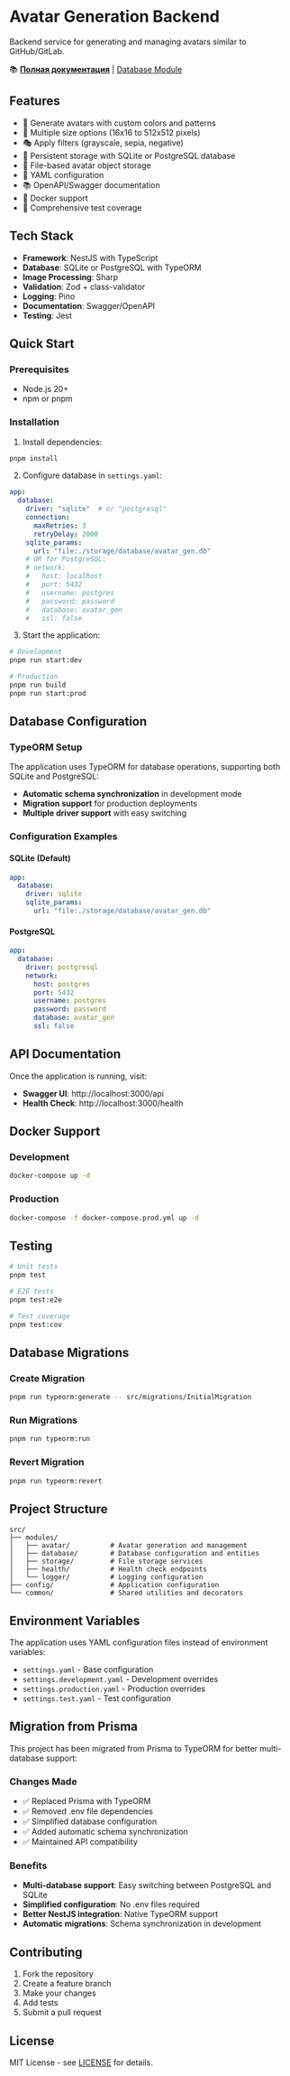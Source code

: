 # Avatar Generation Backend

Backend service for generating and managing avatars similar to GitHub/GitLab.

📚 **[Полная документация](./docs/INDEX.md)** | [Database Module](./docs/modules/database/README.md)

## Features

- 🎨 Generate avatars with custom colors and patterns
- 🎯 Multiple size options (16x16 to 512x512 pixels)
- 🎭 Apply filters (grayscale, sepia, negative)
- 💾 Persistent storage with SQLite or PostgreSQL database
- 📁 File-based avatar object storage
- 🔧 YAML configuration
- 📚 OpenAPI/Swagger documentation
- 🐳 Docker support
- 🧪 Comprehensive test coverage

## Tech Stack

- **Framework**: NestJS with TypeScript
- **Database**: SQLite or PostgreSQL with TypeORM
- **Image Processing**: Sharp
- **Validation**: Zod + class-validator
- **Logging**: Pino
- **Documentation**: Swagger/OpenAPI
- **Testing**: Jest

## Quick Start

### Prerequisites

- Node.js 20+
- npm or pnpm

### Installation

1. Install dependencies:
```bash
pnpm install
```

2. Configure database in `settings.yaml`:
```yaml
app:
  database:
    driver: "sqlite"  # or "postgresql"
    connection:
      maxRetries: 3
      retryDelay: 2000
    sqlite_params:
      url: "file:./storage/database/avatar_gen.db"
    # OR for PostgreSQL:
    # network:
    #   host: localhost
    #   port: 5432
    #   username: postgres
    #   password: password
    #   database: avatar_gen
    #   ssl: false
```

3. Start the application:
```bash
# Development
pnpm run start:dev

# Production
pnpm run build
pnpm run start:prod
```

## Database Configuration

### TypeORM Setup

The application uses TypeORM for database operations, supporting both SQLite and PostgreSQL:

- **Automatic schema synchronization** in development mode
- **Migration support** for production deployments
- **Multiple driver support** with easy switching

### Configuration Examples

#### SQLite (Default)
```yaml
app:
  database:
    driver: sqlite
    sqlite_params:
      url: "file:./storage/database/avatar_gen.db"
```

#### PostgreSQL
```yaml
app:
  database:
    driver: postgresql
    network:
      host: postgres
      port: 5432
      username: postgres
      password: password
      database: avatar_gen
      ssl: false
```

## API Documentation

Once the application is running, visit:
- **Swagger UI**: http://localhost:3000/api
- **Health Check**: http://localhost:3000/health

## Docker Support

### Development
```bash
docker-compose up -d
```

### Production
```bash
docker-compose -f docker-compose.prod.yml up -d
```

## Testing

```bash
# Unit tests
pnpm test

# E2E tests
pnpm test:e2e

# Test coverage
pnpm test:cov
```

## Database Migrations

### Create Migration
```bash
pnpm run typeorm:generate -- src/migrations/InitialMigration
```

### Run Migrations
```bash
pnpm run typeorm:run
```

### Revert Migration
```bash
pnpm run typeorm:revert
```

## Project Structure

```
src/
├── modules/
│   ├── avatar/          # Avatar generation and management
│   ├── database/        # Database configuration and entities
│   ├── storage/         # File storage services
│   ├── health/          # Health check endpoints
│   └── logger/          # Logging configuration
├── config/              # Application configuration
└── common/              # Shared utilities and decorators
```

## Environment Variables

The application uses YAML configuration files instead of environment variables:

- `settings.yaml` - Base configuration
- `settings.development.yaml` - Development overrides
- `settings.production.yaml` - Production overrides
- `settings.test.yaml` - Test configuration

## Migration from Prisma

This project has been migrated from Prisma to TypeORM for better multi-database support:

### Changes Made
- ✅ Replaced Prisma with TypeORM
- ✅ Removed .env file dependencies
- ✅ Simplified database configuration
- ✅ Added automatic schema synchronization
- ✅ Maintained API compatibility

### Benefits
- **Multi-database support**: Easy switching between PostgreSQL and SQLite
- **Simplified configuration**: No .env files required
- **Better NestJS integration**: Native TypeORM support
- **Automatic migrations**: Schema synchronization in development

## Contributing

1. Fork the repository
2. Create a feature branch
3. Make your changes
4. Add tests
5. Submit a pull request

## License

MIT License - see [LICENSE](../../LICENSE) for details.